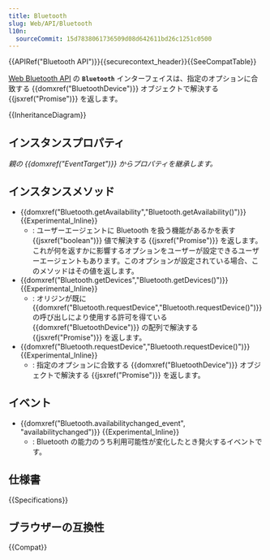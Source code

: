 ```yaml
---
title: Bluetooth
slug: Web/API/Bluetooth
l10n:
  sourceCommit: 15d7838061736509d08d642611bd26c1251c0500
---
```


{{APIRef("Bluetooth API")}}{{securecontext_header}}{{SeeCompatTable}}

[Web Bluetooth API](/ja/docs/Web/API/Web_Bluetooth_API) の **`Bluetooth`** インターフェイスは、指定のオプションに合致する {{domxref("BluetoothDevice")}} オブジェクトで解決する {{jsxref("Promise")}} を返します。

{{InheritanceDiagram}}

## インスタンスプロパティ

_親の {{domxref("EventTarget")}} からプロパティを継承します。_

## インスタンスメソッド

- {{domxref("Bluetooth.getAvailability","Bluetooth.getAvailability()")}} {{Experimental_Inline}}
  - : ユーザーエージェントに Bluetooth を扱う機能があるかを表す {{jsxref("boolean")}} 値で解決する {{jsxref("Promise")}} を返します。これが何を返すかに影響するオプションをユーザーが設定できるユーザーエージェントもあります。このオプションが設定されている場合、このメソッドはその値を返します。
- {{domxref("Bluetooth.getDevices","Bluetooth.getDevices()")}} {{Experimental_Inline}}
  - : オリジンが既に {{domxref("Bluetooth.requestDevice","Bluetooth.requestDevice()")}} の呼び出しにより使用する許可を得ている {{domxref("BluetoothDevice")}} の配列で解決する {{jsxref("Promise")}} を返します。
- {{domxref("Bluetooth.requestDevice","Bluetooth.requestDevice()")}} {{Experimental_Inline}}
  - : 指定のオプションに合致する {{domxref("BluetoothDevice")}} オブジェクトで解決する {{jsxref("Promise")}} を返します。

## イベント

- {{domxref("Bluetooth.availabilitychanged_event", "availabilitychanged")}} {{Experimental_Inline}}
  - : Bluetooth の能力のうち利用可能性が変化したとき発火するイベントです。

## 仕様書

{{Specifications}}

## ブラウザーの互換性

{{Compat}}
